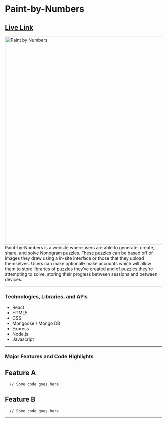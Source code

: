 # Paint-by-Numbers
## [Live Link](https://paint-by-number.herokuapp.com/#/?/)
<img width="671" alt="Paint by Numbers" src="https://user-images.githubusercontent.com/36039557/180854871-53b0a8dc-7257-4a25-a6cd-ec9049bc0c17.png">
Paint-by-Numbers is a website where users are  able to generate, create, share, and solve Nonogram puzzles. These puzzles can be based off of images they draw using a in-site interface or those that they upload themselves. Users can make optionally make accounts which will allow them to store libraries of puzzles they've created and of puzzles they're attempting to solve, storing their progress between sessions and between devices.  

***

### Technologies, Libraries, and APIs
- React
- HTML5
- CSS
- Mongoose / Mongo DB
- Express
- Node.js
- Javascript 

***

### Major Features and Code Highlights
## Feature A
```
  // Some code goes here
```
## Feature B
```
  // Some code goes here
```
***

<!--
## Features
* User Accounts 
  * Frontend User Auth
  * Library
     * Authored Puzzles
     * Saved Puzzles
* Puzzles 
  * Create Puzzle
  * Edit Puzzle 
  * Share Puzzle 
  * Access Puzzle
* Puzzle Generator
  * Generate Random Puzzle 
  * Select Random Puzzle from Library  
  
## Stretch Features
* Puzzle Drawer
  * 

## Puzzle 
- "Board": stores which of the tiles is positive or negative 
- "Tiles": stores what image or visual is underneath a specific tile 
- "Numbers": the hints on the edge of the board informed by the board
- "Original Image": the original image to display after the puzzle is solved
- "Author"
- "Difficulty"
- "Size"



- database (mongoDB and express)
- pixelation library (react-pixilate)
- AWS (cloud storage)
- heroku (deployment) -->

